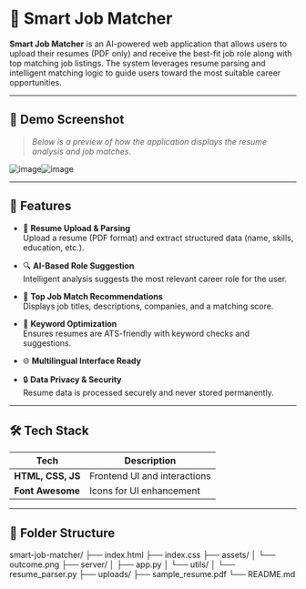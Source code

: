 # 💼 Smart Job Matcher

**Smart Job Matcher** is an AI-powered web application that allows users to upload their resumes (PDF only) and receive the best-fit job role along with top matching job listings. The system leverages resume parsing and intelligent matching logic to guide users toward the most suitable career opportunities.

---

## 📸 Demo Screenshot

> *Below is a preview of how the application displays the resume analysis and job matches.*

![image](https://github.com/user-attachments/assets/c961fe7a-5ec6-4e44-a048-455d90e83915)![image](https://github.com/user-attachments/assets/4a02f913-b36d-45f2-be79-f14d18be8baf)



---

## 🚀 Features

- 📄 **Resume Upload & Parsing**  
  Upload a resume (PDF format) and extract structured data (name, skills, education, etc.).

- 🔍 **AI-Based Role Suggestion**  
  Intelligent analysis suggests the most relevant career role for the user.

- 🎯 **Top Job Match Recommendations**  
  Displays job titles, descriptions, companies, and a matching score.

- 🧠 **Keyword Optimization**  
  Ensures resumes are ATS-friendly with keyword checks and suggestions.

- 🌐 **Multilingual Interface Ready**

- 🔒 **Data Privacy & Security**  
  Resume data is processed securely and never stored permanently.

---

## 🛠️ Tech Stack

| Tech | Description |
|------|-------------|
| **HTML, CSS, JS** | Frontend UI and interactions |
| **Font Awesome** | Icons for UI enhancement |

---

## 📂 Folder Structure

smart-job-matcher/
├── index.html
├── index.css
├── assets/
│ └── outcome.png
├── server/
│ ├── app.py
│ └── utils/
│ └── resume_parser.py
├── uploads/
├── sample_resume.pdf
└── README.md
